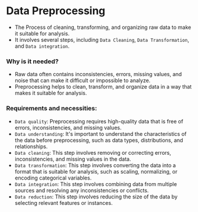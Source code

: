 # Data Preprocessing

- The Process of cleaning, transforming, and organizing raw data to make it suitable for analysis.
- It involves several steps, including `Data Cleaning`, `Data Transformation`, and `Data integration`.

### Why is it needed?
- Raw data often contains inconsistencies, errors, missing values, and noise that can make it difficult or impossible to analyze.
- Preprocessing helps to clean, transform, and organize data in a way that makes it suitable for analysis.

### Requirements and necessities:
- `Data quality`: Preprocessing requires high-quality data that is free of errors, inconsistencies, and missing values.
- `Data understanding`: It's important to understand the characteristics of the data before preprocessing, such as data types, distributions, and relationships.
- `Data cleaning`: This step involves removing or correcting errors, inconsistencies, and missing values in the data.
- `Data transformation`: This step involves converting the data into a format that is suitable for analysis, such as scaling, normalizing, or encoding categorical variables.
- `Data integration`: This step involves combining data from multiple sources and resolving any inconsistencies or conflicts.
- `Data reduction`: This step involves reducing the size of the data by selecting relevant features or instances.

